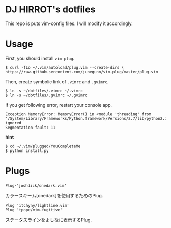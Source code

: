 # DJ HIRROT's dotfiles
This repo is puts vim-config files.
I will modify it accordingly.

# Usage
First, you should install `vim-plug`.
```shell
$ curl -fLo ~/.vim/autoload/plug.vim --create-dirs \ https://raw.githubusercontent.com/junegunn/vim-plug/master/plug.vim
```

Then, create symbolic link of `.vimrc` and `.gvimrc`.
```shell
$ ln -s ~/dotfiles/.vimrc ~/.vimrc
$ ln -s ~/dotfiles/.gvimrc ~/.gvimrc
```
If you get following error, restart your console app.
```
Exception MemoryError: MemoryError() in <module 'threading' from '/System/Library/Frameworks/Python.framework/Versions/2.7/lib/python2.7/threading.pyc'> ignored
Segmentation fault: 11
```
**hint**
```
$ cd ~/.vim/plugged/YouCompleteMe
$ python install.py
```
# Plugs
```vim
Plug･'joshdick/onedark.vim'
```
カラースキーム[onedark]を使用するためのPlug.

```vim
Plug 'itchyny/lightline.vim'
Plug 'tpope/vim-fugitive'
```
ステータスラインをよしなに表示するPlug.
